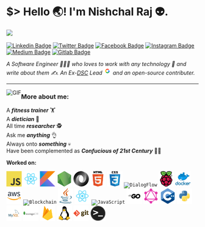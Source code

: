 # $> Hello :earth_asia:! I'm Nishchal Raj :alien:.
![](https://komarev.com/ghpvc/?username=thenishchalraj&color=blueviolet&style=flat-square)

[![Linkedin Badge](https://img.shields.io/badge/-thenishchalraj-blue?style=flat-square&logo=Linkedin&logoColor=white&link=https://www.linkedin.com/in/thenishchalraj/)](https://www.linkedin.com/in/thenishchalraj/)  [![Twitter Badge](https://img.shields.io/badge/-thenishchalraj-1ca0f1?style=flat-square&labelColor=1ca0f1&logo=twitter&logoColor=white&link=https://twitter.com/thenishchalraj)](https://twitter.com/thenishchalraj)  [![Facebook Badge](https://img.shields.io/badge/-thenishchalraj-3b5998?style=flat-square&labelColor=3b5998&logo=facebook&logoColor=white&link=https://www.facebook.com/thenishchalraj)](https://www.facebook.com/thenishchalraj)  [![Instagram Badge](https://img.shields.io/badge/-thenishchalraj-D7008A?style=flat-square&labelColor=D7008A&logo=Instagram&logoColor=white&link=https://www.instagram.com/thenishchalraj/)](https://www.instagram.com/thenishchalraj/)  [![Medium Badge](https://img.shields.io/badge/-thenishchalraj-000000?style=flat-square&labelColor=000000&logo=Medium&logoColor=white&link=https://thenishchalraj.medium.com)](https://thenishchalraj.medium.com)  [![Gitlab Badge](https://img.shields.io/badge/-thenishchalraj-7E1700?style=flat-square&labelColor=7E1700&logo=Gitlab&logoColor=white&link=https://www.gitlab.com/thenishchalraj/)](https://www.gitlab.com/thenishchalraj/)

*A Software Engineer 👨🏽‍💻 who loves to work with any technology 🚀 and write about them :writing_hand:. An Ex-<a href="https://developers.google.com/community/dsc/leads">DSC</a> Lead <img height="20" src="https://raw.githubusercontent.com/github/explore/80688e429a7d4ef2fca1e82350fe8e3517d3494d/topics/google/google.png"> and an open-source contributer.*

---

<img align="left" alt="GIF" src="https://media.giphy.com/media/115BJle6N2Av0A/giphy.gif" />

### More about me:
A ***fitness trainer*** :weight_lifting:  
A ***dietician*** :meat_on_bone:  
All time ***researcher*** :detective:  
Ask me ***anything*** :ok_hand:  
Always onto ***something*** :skull:  
Have been complemented as ***Confucious of 21st Century*** :mage_man:

**Worked on:**

<code><img height="40" alt="JavaScript" src="https://raw.githubusercontent.com/github/explore/5c058a388828bb5fde0bcafd4bc867b5bb3f26f3/topics/javascript/javascript.png"></code>
<code><img height="40" alt="React.js" src="https://raw.githubusercontent.com/github/explore/5c058a388828bb5fde0bcafd4bc867b5bb3f26f3/topics/react/react.png"></code>
<code><img height="40" alt="Kotlin" src="https://raw.githubusercontent.com/github/explore/5c058a388828bb5fde0bcafd4bc867b5bb3f26f3/topics/kotlin/kotlin.png"></code>
<code><img height="40" alt="Node.js" src="https://raw.githubusercontent.com/github/explore/5c058a388828bb5fde0bcafd4bc867b5bb3f26f3/topics/nodejs/nodejs.png"></code>
<code><img height="40" alt="JSON" src="https://raw.githubusercontent.com/github/explore/80688e429a7d4ef2fca1e82350fe8e3517d3494d/topics/json/json.png"></code>
<code><img height="40" alt="HTML" src="https://raw.githubusercontent.com/github/explore/80688e429a7d4ef2fca1e82350fe8e3517d3494d/topics/html/html.png"></code>
<code><img height="40" alt="CSS" src="https://raw.githubusercontent.com/github/explore/80688e429a7d4ef2fca1e82350fe8e3517d3494d/topics/css/css.png"></code>
<code><img height="40" alt="DialogFlow" src="https://encrypted-tbn0.gstatic.com/images?q=tbn:ANd9GcSgNpsQC-vhnlzgbkqk23v2khzz6uNzlEyRHCzOywt5lYJY1Hs&s"></code>
<code><img height="40" alt="RaspberryPi" src="https://raw.githubusercontent.com/github/explore/80688e429a7d4ef2fca1e82350fe8e3517d3494d/topics/raspberry-pi/raspberry-pi.png"></code>
<code><img height="40" alt="Docker" src="https://raw.githubusercontent.com/github/explore/5c058a388828bb5fde0bcafd4bc867b5bb3f26f3/topics/docker/docker.png"></code>
<code><img height="40" alt="AWS" src="https://raw.githubusercontent.com/github/explore/fbceb94436312b6dacde68d122a5b9c7d11f9524/topics/aws/aws.png"></code>
<code><img height="40" alt="Blockchain" src="https://cdn.iconscout.com/icon/premium/png-512-thumb/blockchain-5-539188.png"></code>
<code><img height="40" alt="Java" src="https://raw.githubusercontent.com/github/explore/5c058a388828bb5fde0bcafd4bc867b5bb3f26f3/topics/java/java.png"></code>
<code><img height="40" alt="React Native" src="https://raw.githubusercontent.com/github/explore/80688e429a7d4ef2fca1e82350fe8e3517d3494d/topics/react-native/react-native.png"></code>
<code><img height="40" alt="JavaScript" src="https://efthymis.com/wp-content/uploads/2019/02/Icon-App-1024x1024@1x.png"></code>
<code><img height="40" alt="Golang" src="https://raw.githubusercontent.com/github/explore/80688e429a7d4ef2fca1e82350fe8e3517d3494d/topics/go/go.png"></code>
<code><img height="40" alt="GraphQL" src="https://raw.githubusercontent.com/github/explore/5c058a388828bb5fde0bcafd4bc867b5bb3f26f3/topics/graphql/graphql.png"></code>
<code><img height="40" alt="C++" src="https://raw.githubusercontent.com/github/explore/80688e429a7d4ef2fca1e82350fe8e3517d3494d/topics/cpp/cpp.png"></code>
<code><img height="40" alt="Python" src="https://raw.githubusercontent.com/github/explore/80688e429a7d4ef2fca1e82350fe8e3517d3494d/topics/python/python.png"></code>
<code><img height="40" alt="MySQL" src="https://raw.githubusercontent.com/github/explore/80688e429a7d4ef2fca1e82350fe8e3517d3494d/topics/mysql/mysql.png"></code>
<code><img height="40" alt="MongoDB" src="https://raw.githubusercontent.com/github/explore/80688e429a7d4ef2fca1e82350fe8e3517d3494d/topics/mongodb/mongodb.png"></code>
<code><img height="40" alt="Firebase" src="https://raw.githubusercontent.com/github/explore/80688e429a7d4ef2fca1e82350fe8e3517d3494d/topics/firebase/firebase.png"></code>
<code><img height="40" alt="Linux" src="https://raw.githubusercontent.com/github/explore/80688e429a7d4ef2fca1e82350fe8e3517d3494d/topics/linux/linux.png"></code>
<code><img height="40" alt="Git" src="https://raw.githubusercontent.com/github/explore/80688e429a7d4ef2fca1e82350fe8e3517d3494d/topics/git/git.png"></code>
<code><img height="40" alt="Terminal is <3" src="https://raw.githubusercontent.com/github/explore/80688e429a7d4ef2fca1e82350fe8e3517d3494d/topics/terminal/terminal.png"></code>
<!--![Nishchal's github stats](https://github-readme-stats.vercel.app/api?username=thenishchalraj&show_icons=true&hide_border=true)-->
